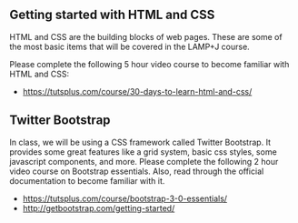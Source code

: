 ## Getting started with HTML and CSS

HTML and CSS are the building blocks of web pages. These are some of the most basic items that will be covered in the LAMP+J course.

Please complete the following 5 hour video course to become familiar with HTML and CSS:

- https://tutsplus.com/course/30-days-to-learn-html-and-css/

## Twitter Bootstrap

In class, we will be using a CSS framework called Twitter Bootstrap. It provides some great features like a grid system, basic css styles, some javascript components, and more. Please complete the following 2 hour video course on Bootstrap essentials. Also, read through the official documentation to become familiar with it.

- https://tutsplus.com/course/bootstrap-3-0-essentials/
- http://getbootstrap.com/getting-started/
